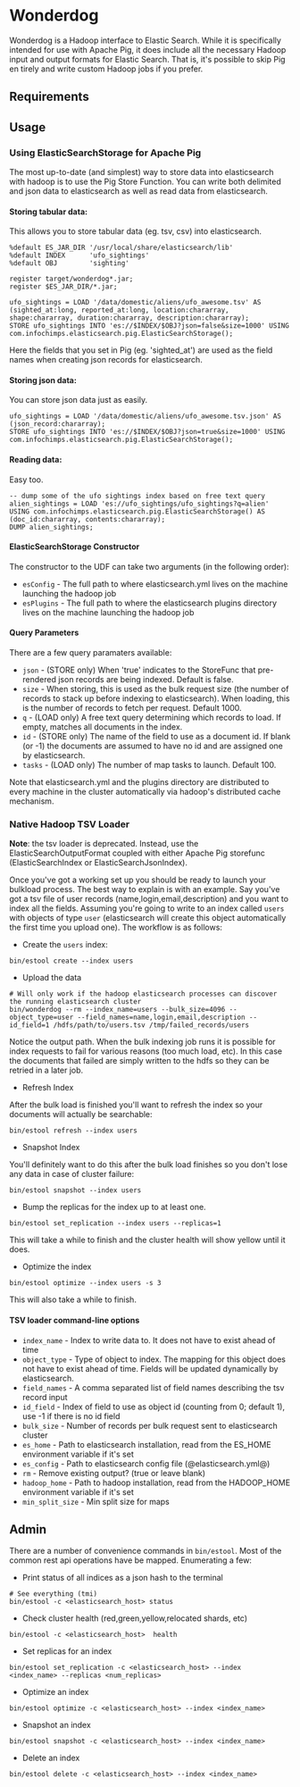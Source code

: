 # Wonderdog

Wonderdog is a Hadoop interface to Elastic Search. While it is specifically intended for use with Apache Pig, it does include all the necessary Hadoop input and output formats for Elastic Search. That is, it's possible to skip Pig en
tirely and write custom Hadoop jobs if you prefer.

## Requirements

## Usage

### Using ElasticSearchStorage for Apache Pig

The most up-to-date (and simplest) way to store data into elasticsearch with hadoop is to use the Pig Store Function. You can write both delimited and json data to elasticsearch as well as read data from elasticsearch.

#### Storing tabular data:

This allows you to store tabular data (eg. tsv, csv) into elasticsearch.

```pig
%default ES_JAR_DIR '/usr/local/share/elasticsearch/lib'
%default INDEX      'ufo_sightings'
%default OBJ        'sighting'        

register target/wonderdog*.jar;
register $ES_JAR_DIR/*.jar;

ufo_sightings = LOAD '/data/domestic/aliens/ufo_awesome.tsv' AS (sighted_at:long, reported_at:long, location:chararray, shape:chararray, duration:chararray, description:chararray);
STORE ufo_sightings INTO 'es://$INDEX/$OBJ?json=false&size=1000' USING com.infochimps.elasticsearch.pig.ElasticSearchStorage();
```

Here the fields that you set in Pig (eg. 'sighted_at') are used as the field names when creating json records for elasticsearch.

#### Storing json data:

You can store json data just as easily.

```pig
ufo_sightings = LOAD '/data/domestic/aliens/ufo_awesome.tsv.json' AS (json_record:chararray);
STORE ufo_sightings INTO 'es://$INDEX/$OBJ?json=true&size=1000' USING com.infochimps.elasticsearch.pig.ElasticSearchStorage();
```

#### Reading data:

Easy too.

```pig
-- dump some of the ufo sightings index based on free text query
alien_sightings = LOAD 'es://ufo_sightings/ufo_sightings?q=alien' USING com.infochimps.elasticsearch.pig.ElasticSearchStorage() AS (doc_id:chararray, contents:chararray);
DUMP alien_sightings;
```

#### ElasticSearchStorage Constructor

The constructor to the UDF can take two arguments (in the following order):

* ```esConfig``` - The full path to where elasticsearch.yml lives on the machine launching the hadoop job
* ```esPlugins``` - The full path to where the elasticsearch plugins directory lives on the machine launching the hadoop job

#### Query Parameters

There are a few query paramaters available:

* ```json``` - (STORE only) When 'true' indicates to the StoreFunc that pre-rendered json records are being indexed. Default is false.
* ```size``` - When storing, this is used as the bulk request size (the number of records to stack up before indexing to elasticsearch). When loading, this is the number of records to fetch per request. Default 1000.
* ```q``` - (LOAD only) A free text query determining which records to load. If empty, matches all documents in the index.
* ```id``` - (STORE only) The name of the field to use as a document id. If blank (or -1) the documents are assumed to have no id and are assigned one by elasticsearch.
* ```tasks``` - (LOAD only) The number of map tasks to launch. Default 100.

Note that elasticsearch.yml and the plugins directory are distributed to every machine in the cluster automatically via hadoop's distributed cache mechanism.

### Native Hadoop TSV Loader

**Note**: the tsv loader is deprecated. Instead, use the ElasticSearchOutputFormat coupled with either Apache Pig storefunc (ElasticSearchIndex or ElasticSearchJsonIndex).

Once you've got a working set up you should be ready to launch your bulkload process. The best way to explain is with an example. Say you've got a tsv file of user records (name,login,email,description) and you want to index all the fields. Assuming you're going to write to an index called ```users``` with objects of type ```user``` (elasticsearch will create this object automatically the first time you upload one). The workflow is as follows:

* Create the ```users``` index:

```
bin/estool create --index users
```

* Upload the data

```
# Will only work if the hadoop elasticsearch processes can discover the running elasticsearch cluster
bin/wonderdog --rm --index_name=users --bulk_size=4096 --object_type=user --field_names=name,login,email,description --id_field=1 /hdfs/path/to/users.tsv /tmp/failed_records/users
```

Notice the output path. When the bulk indexing job runs it is possible for index requests to fail for various reasons (too much load, etc). In this case the documents that failed are simply written to the hdfs so they can be retried in a later job.

* Refresh Index

After the bulk load is finished you'll want to refresh the index so your documents will actually be searchable:

```
bin/estool refresh --index users
```

* Snapshot Index

You'll definitely want to do this after the bulk load finishes so you don't lose any data in case of cluster failure:

```
bin/estool snapshot --index users	
```

* Bump the replicas for the index up to at least one.

```
bin/estool set_replication --index users --replicas=1
```

This will take a while to finish and the cluster health will show yellow until it does.

* Optimize the index

```
bin/estool optimize --index users -s 3
```

This will also take a while to finish.

#### TSV loader command-line options

* ```index_name``` - Index to write data to. It does not have to exist ahead of time
* ```object_type``` - Type of object to index. The mapping for this object does not have to exist ahead of time. Fields will be updated dynamically by elasticsearch.
* ```field_names``` - A comma separated list of field names describing the tsv record input
* ```id_field``` - Index of field to use as object id (counting from 0; default 1), use -1 if there is no id field
* ```bulk_size``` - Number of records per bulk request sent to elasticsearch cluster
* ```es_home``` - Path to elasticsearch installation, read from the ES_HOME environment variable if it's set
* ```es_config``` - Path to elasticsearch config file (@elasticsearch.yml@)
* ```rm``` - Remove existing output? (true or leave blank)
* ```hadoop_home``` - Path to hadoop installation, read from the HADOOP_HOME environment variable if it's set
* ```min_split_size``` - Min split size for maps

## Admin

There are a number of convenience commands in ```bin/estool```. Most of the common rest api operations have be mapped. Enumerating a few:

* Print status of all indices as a json hash to the terminal

```
# See everything (tmi)
bin/estool -c <elasticsearch_host> status
```

* Check cluster health (red,green,yellow,relocated shards, etc)

```
bin/estool -c <elasticsearch_host>  health
```

* Set replicas for an index

```
bin/estool set_replication -c <elasticsearch_host> --index <index_name> --replicas <num_replicas>
```

* Optimize an index

```
bin/estool optimize -c <elasticsearch_host> --index <index_name>
```

* Snapshot an index

```
bin/estool snapshot -c <elasticsearch_host> --index <index_name> 
```

* Delete an index

```
bin/estool delete -c <elasticsearch_host> --index <index_name>
```
